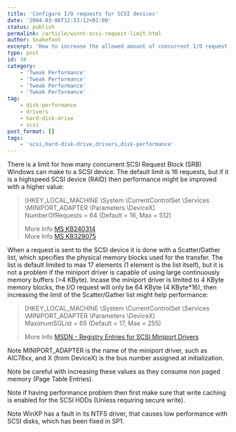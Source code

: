 ```yaml
---
title: 'Configure I/O requests for SCSI devices'
date: '2004-03-06T12:53:12+01:00'
status: publish
permalink: /article/winnt-scsi-request-limit.html
author: Snakefoot
excerpt: 'How to increase the allowed amount of concurrent I/O request for a disk controller.'
type: post
id: 34
category:
    - 'Tweak Performance'
    - 'Tweak Performance'
    - 'Tweak Performance'
    - 'Tweak Performance'
tag:
    - disk-performance
    - drivers
    - hard-disk-drive
    - scsi
post_format: []
tags:
    - 'scsi,hard-disk-drive,drivers,disk-performance'
---
```

There is a limit for how many concurrent SCSI Request Block (SRB) Windows can make to a SCSI device. The default limit is 16 requests, but if it is a highspeed SCSI device (RAID) then performance might be improved with a higher value:

> \[HKEY\_LOCAL\_MACHINE \\System \\CurrentControlSet \\Services \\MINIPORT\_ADAPTER \\Parameters \\DeviceX\]  
>  NumberOfRequests = 64 (Default = 16, Max = 512)  
>   
>  More Info [MS KB240314](http://support.microsoft.com/kb/240314 "INFO: Restriction on the Number of Concurrent I/O Requests Setting [Q240314]")  
>  More Info [MS KB329075](http://support.microsoft.com/kb/329075 "Dmio Reports Event ID 30 with Status of 0xC000009A [Q329075]")

 When a request is sent to the SCSI device it is done with a Scatter/Gather list, which specifies the physical memory blocks used for the transfer. The list is default limited to max 17 elements (1 element is the list itself), but it is not a problem if the miniport driver is capable of using large continuously memory buffers (&gt;4 KByte). Incase the miniport driver is limited to 4 KByte memory blocks, the I/O request will only be 64 KByte (4 KByte\*16), then increasing the limit of the Scatter/Gather list might help performance:
> \[HKEY\_LOCAL\_MACHINE \\System \\CurrentControlSet \\Services \\MINIPORT\_ADAPTER \\Parameters \\DeviceX\]  
>  MaximumSGList = 65 (Default = 17, Max = 255)  
>   
>  More Info [MSDN - Registry Entries for SCSI Miniport Drivers](http://msdn2.microsoft.com/en-us/library/ms802344.aspx)

 Note MINIPORT\_ADAPTER is the name of the miniport driver, such as AIC78xx, and X (from DeviceX) is the bus number assigned at initialization.  
  
 Note be careful with increasing these values as they consume non paged memory (Page Table Entries).  
  
 Note if having performance problem then first make sure that write caching is enabled for the SCSI HDDs (Unless requiring secure write).  
  
 Note WinXP has a fault in its NTFS driver, that causes low performance with SCSI disks, which has been fixed in SP1.